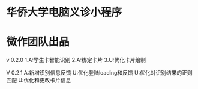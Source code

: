 # 华侨大学电脑义诊小程序  
# 微作团队出品  

v 0.2.0
1.A:学生卡智能识别
2.A:绑定卡片
3.U:优化卡片绘制

V 0.2.1
A:新增识别信息反馈
U:优化登陆loading和反馈
U:优化对识别结果的正则匹配
U:优化和更改卡片信息

